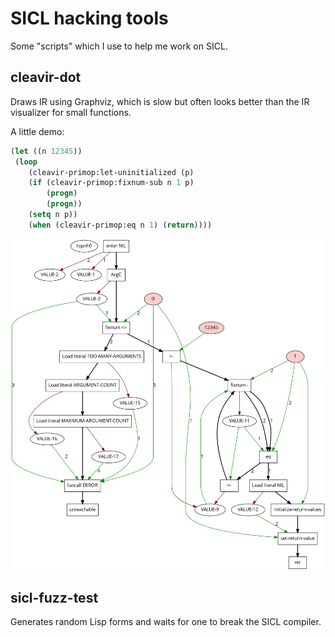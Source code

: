 # SICL hacking tools

Some "scripts" which I use to help me work on SICL.

## cleavir-dot

Draws IR using Graphviz, which is slow but often looks better than the
IR visualizer for small functions.

A little demo:

```lisp
(let ((n 12345))
 (loop
    (cleavir-primop:let-uninitialized (p)
    (if (cleavir-primop:fixnum-sub n 1 p)
        (progn)
        (progn))
    (setq n p))
    (when (cleavir-primop:eq n 1) (return))))
```

![The resulting IR graph, with global value numbering](loop.png)

## sicl-fuzz-test

Generates random Lisp forms and waits for one to break the SICL
compiler.
